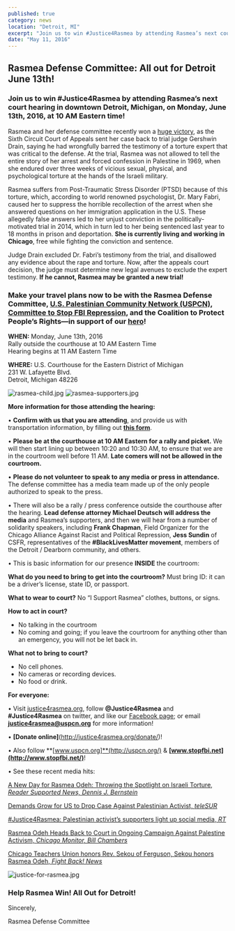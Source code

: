 ```yaml
---
published: true
category: news
location: "Detroit, MI"
excerpt: "Join us to win #Justice4Rasmea by attending Rasmea’s next court hearing in downtown Detroit, Michigan, on Monday, June 13th, 2016, at 10 AM Eastern time!"
date: "May 11, 2016"
---
```

## Rasmea Defense Committee: All out for Detroit June 13th! 


### Join us to win #Justice4Rasmea by attending Rasmea’s next court hearing in downtown Detroit, Michigan, on Monday, June 13th, 2016, at 10 AM Eastern time!


Rasmea and her defense committee recently won a [huge victory](http://justice4rasmea.org/news/2016/02/26/Rasmea-Defense-Committee-celebrating-today-planning-next-steps/), as the Sixth Circuit Court of Appeals sent her case back to trial judge Gershwin Drain, saying he had wrongfully barred the testimony of a torture expert that was critical to the defense. At the trial, Rasmea was not allowed to tell the entire story of her arrest and forced confession in Palestine in 1969, when she endured over three weeks of vicious sexual, physical, and psychological torture at the hands of the Israeli military. 

Rasmea suffers from Post-Traumatic Stress Disorder (PTSD) because of this torture, which, according to world renowned psychologist, Dr. Mary Fabri, caused her to suppress the horrible recollection of the arrest when she answered questions on her immigration application in the U.S. These allegedly false answers led to her unjust conviction in the politically-motivated trial in 2014, which in turn led to her being sentenced last year to 18 months in prison and deportation. **She is currently living and working in Chicago**, free while fighting the conviction and sentence.

Judge Drain excluded Dr. Fabri’s testimony from the trial, and disallowed any evidence about the rape and torture.  Now, after the appeals court decision, the judge must determine new legal avenues to exclude the expert testimony.  **If he cannot, Rasmea may be granted a new trial!** 

### Make your travel plans now to be with the Rasmea Defense Committee, [U.S. Palestinian Community Network (USPCN)](http://uspcn.org/), [Committee to Stop FBI Repression](http://www.stopfbi.net/), and the Coalition to Protect People’s Rights—in support of our [hero](http://justice4rasmea.org/about/)!


**WHEN:** Monday, June 13th, 2016
<br>Rally outside the courthouse at 10 AM Eastern Time 
<br>Hearing begins at 11 AM Eastern Time 

**WHERE:** U.S. Courthouse for the Eastern District of Michigan
<br>231 W. Lafayette Blvd.
<br>Detroit, Michigan 48226

![rasmea-child.jpg]({{site.baseurl}}/assets/img/rasmea-child.jpg) ![rasmea-supporters.jpg]({{site.baseurl}}/assets/img/rasmea-supporters.jpg)

**More information for those attending the hearing:**

•	**Confirm with us that you are attending**, and provide us with transportation information, by filling out [**this form**](https://docs.google.com/forms/d/1ru4N5poBF6KsKCmq7ufDuNAGKX7dkoaVKGMFMsvNiaw/viewform?c=0&w=1).

•	**Please be at the courthouse at 10 AM Eastern for a rally and picket.** We will then start lining up between 10:20 and 10:30 AM, to ensure that we are in the courtroom well before 11 AM. **Late comers will not be allowed in the courtroom.**

•	**Please do not volunteer to speak to any media or press in attendance.** The defense committee has a media team made up of the only people authorized to speak to the press.

•	There will also be a rally / press conference outside the courthouse after the hearing. **Lead defense attorney Michael Deutsch will address the media** and Rasmea’s supporters, and then we will hear from a number of solidarity speakers, including **Frank Chapman**, Field Organizer for the Chicago Alliance Against Racist and Political Repression, **Jess Sundin** of CSFR, representatives of the **#BlackLivesMatter movement**, members of the Detroit / Dearborn community, and others.

•	This is basic information for our presence **INSIDE** the courtroom: 

**What do you need to bring to get into the courtroom?** Must bring ID: it can be a driver’s license, state ID, or passport.

**What to wear to court?**  No “I Support Rasmea” clothes, buttons, or signs.

**How to act in court?**
- 	No talking in the courtroom
- 	No coming and going; if you leave the courtroom for anything other than an emergency, you will not be let back in.


**What not to bring to court?**
-   No cell phones.
- 	No cameras or recording devices.
- 	No food or drink.


**For everyone:**

•	Visit [justice4rasmea.org](http://justice4rasmea.org/), follow **@Justice4Rasmea** and **#Justice4Rasmea** on twitter, and like our [Facebook page](https://www.facebook.com/Free-Rasmea-Now-678264732186412); or email **justice4rasmea@uspcn.org** for more information!

•	**[Donate online]**(http://justice4rasmea.org/donate/)! 

•	Also follow **[www.uspcn.org]**(http://uspcn.org/)  & **[www.stopfbi.net](http://www.stopfbi.net/)**!

•	See these recent media hits:

[A New Day for Rasmea Odeh: Throwing the Spotlight on Israeli Torture, _Reader Supported News, Dennis J. Bernstein_](http://readersupportednews.org/opinion2/277-75/36119-a-new-day-for-rasmea-odeh-throwing-the-spotlight-on-israeli-torture)

[Demands Grow for US to Drop Case Against Palestinian Activist, _teleSUR_](http://www.telesurtv.net/english/news/Supporters-Campaign-to-Free-US-Palestinian-Activist-Rasmea-Odeh-20160128-0005.html)

[#Justice4Rasmea: Palestinian activist’s supporters light up social media, _RT_](https://www.rt.com/news/330533-palestinian-activist-trial-us-israel/)

[Rasmea Odeh Heads Back to Court in Ongoing Campaign Against Palestine Activism, _Chicago Monitor, Bill Chambers_](http://chicagomonitor.com/2016/04/rasmea-odeh-heads-back-to-court-in-ongoing-campaign-against-palestine-activism/)

[Chicago Teachers Union honors Rev. Sekou of Ferguson, Sekou honors Rasmea Odeh, _Fight Back! News_](http://www.fightbacknews.org/2016/1/20/chicago-teachers-union-honors-rev-sekou-ferguson-sekou-honors-rasmea-odeh)

![justice-for-rasmea.jpg]({{site.baseurl}}/assets/img/justice-for-rasmea.jpg)

### Help Rasmea Win! All Out for Detroit!

Sincerely,

Rasmea Defense Committee
